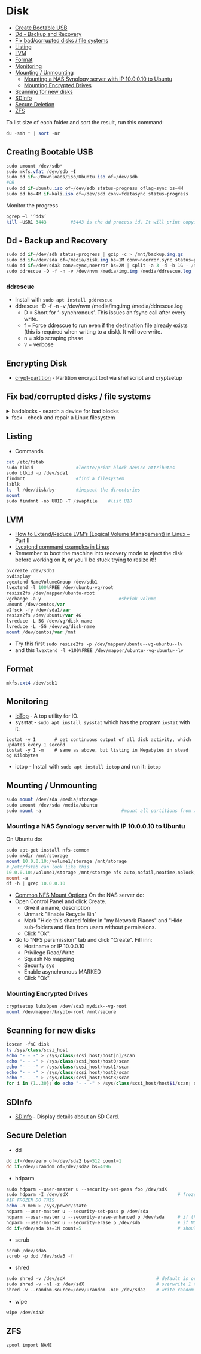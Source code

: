 # Disk

- [Create Bootable USB](https://github.com/Am0rphous/CheatSheets/blob/main/Linux/Disk.md#creating-bootable-usb)
- [Dd - Backup and Recovery](https://github.com/Am0rphous/CheatSheets/blob/main/Linux/Disk.md#dd---backup-and-recovery)
- [Fix bad/corrupted disks / file systems](https://github.com/Am0rphous/CheatSheets/blob/main/Linux/Disk.md#fix-badcorrupted-disks--file-systems)
- [Listing](https://github.com/Am0rphous/CheatSheets/blob/main/Linux/Disk.md#listing)
- [LVM](https://github.com/Am0rphous/CheatSheets/blob/main/Linux/Disk.md#lvm)
- [Format](https://github.com/Am0rphous/CheatSheets/blob/main/Linux/Disk.md#format)
- [Monitoring](https://github.com/Am0rphous/CheatSheets/blob/main/Linux/Disk.md#monitoring)
- [Mounting / Unmounting](https://github.com/Am0rphous/CheatSheets/blob/main/Linux/Disk.md#mounting--unmounting)
  - [Mounting a NAS Synology server with IP 10.0.0.10 to Ubuntu](https://github.com/Am0rphous/CheatSheets/blob/main/Linux/Disk.md#mounting-a-nas-synology-server-with-ip-100010-to-ubuntu)
  - [Mounting Encrypted Drives](https://github.com/Am0rphous/CheatSheets/blob/main/Linux/Disk.md#mounting-encrypted-drives)
- [Scanning for new disks](https://github.com/Am0rphous/CheatSheets/blob/main/Linux/Disk.md#scanning-for-new-disks)
- [SDInfo](https://github.com/Am0rphous/CheatSheets/blob/main/Linux/Disk.md#sdinfo)
- [Secure Deletion](https://github.com/Am0rphous/CheatSheets/blob/main/Linux/Disk.md#secure-deletion)
- [ZFS](https://github.com/Am0rphous/CheatSheets/blob/main/Linux/Disk.md#zfs)

To list size of each folder and sort the result, run this command:
````powershell
du -smh * | sort -nr
````

## Creating Bootable USB
````powershell
sudo umount /dev/sdb*
sudo mkfs.vfat /dev/sdb –I
sudo dd if=~/Downloads/iso/Ubuntu.iso of=/dev/sdb
#OR
sudo dd if=ubuntu.iso of=/dev/sdb status=progress oflag=sync bs=4M
sudo dd bs=4M if=kali.iso of=/dev/sdd conv=fdatasync status=progress
````
Monitor the progress
````powershell
pgrep –l ‘^dd$’
kill –USR1 3443         #3443 is the dd process id. It will print copying process statics.
````

## Dd - Backup and Recovery
````powershell
sudo dd if=/dev/sdb status=progress | gzip -c > /mnt/backup.img.gz
sudo dd if=/dev/sda of=/media/disk.img bs=1M conv=noerror,sync status=progress
sudo dd if=/dev/sda3 conv=sync,noerror bs=2M | split -a 3 -d -b 1G - /maindisk.img
sudo ddrescue -D -f -n -v /dev/nvm /media/img.img /media/ddrescue.log         
````
### ddrescue
- Install with `sudo apt install gddrescue`
- ddrescue -D -f -n -v /dev/nvm /media/img.img /media/ddrescue.log   
  - D = Short for ‘–synchronous’. This issues an fsync call after every write.
  - f = Force ddrescue to run even if the destination file already exists (this is required when writing to a disk). It will overwrite.
  - n = skip scraping phase
  - v = verbose

## Encrypting Disk
- [crypt-partition](https://github.com/r3nt0n/crypt-partition) - Partition encrypt tool via shellscript and cryptsetup 

## Fix bad/corrupted disks / file systems

<details>
   
<summary>badblocks - search a device for bad blocks </summary>

```
man fsck
badblocks --help
sudo badblocks -s /dev/sda      # show progress percentage when doing read-only test
sudo badblocks -v /dev/sda
sudo badblocks -sn /dev/sdd     # performs a non-destructive read-write test. This does NOT erase data.
sudo badblocks -sw /dev/sdd     # CAREFUL: ERASES data when performing read-write test. 
```

</details>

<details>
   
<summary>fsck - check and repair a Linux filesystem </summary>

```
man fsck
fsck --help
sudo fsck -A                # checks every file system in /etc/fstab
sudo fsck -v -a /dev/sda    # verbose + auto fix
sudo touch /forcefsck       # force file system check at next reboot
sudo fsck /dev/sdb          # checks disk /dev/sdb
sudo fsck -y /dev/sdb       # yes fix errors
```

</details>



## Listing
- Commands
````powershell
cat /etc/fstab 
sudo blkid                #locate/print block device attributes
sudo blkid -p /dev/sda1
findmnt                   #find a filesystem
lsblk               
ls -l /dev/disk/by-       #inspect the directories
mount
sudo findmnt -no UUID -T /swapfile    #list UID
````

## LVM
- [How to Extend/Reduce LVM’s (Logical Volume Management) in Linux – Part II](https://www.tecmint.com/extend-and-reduce-lvms-in-linux/)
- [Lvextend command examples in Linux](https://www.thegeekdiary.com/lvextend-command-examples-in-linux/)
- Remember to boot the machine into recovery mode to eject the disk before working on it, or you'll be stuck trying to resize it!!
````powershell
pvcreate /dev/sdb1
pvdisplay
vgextend NameVolumeGroup /dev/sdb1
lvextend -l 100%FREE /dev/ubuntu-vg/root
resize2fs /dev/mapper/ubuntu-root
vgchange -a y                             #shrink volume
umount /dev/centos/var
e2fsck -fy /dev/sda1/var
resize2fs /dev/ubuntu/var 4G
lvreduce -L 5G /dev/vg/disk-name
lvreduce -L -5G /dev/vg/disk-name
mount /dev/centos/var /mnt
````
- Try this first `sudo resize2fs -p /dev/mapper/ubuntu--vg-ubuntu--lv`
- and this `lvextend -l +100%FREE /dev/mapper/ubuntu--vg-ubuntu--lv`

## Format
````powershell
mkfs.ext4 /dev/sdb1
````

## Monitoring
- [IoTop](https://github.com/Tomas-M/iotop) - A top utility for IO.
- sysstat - `sudo apt install sysstat` which has the program `iostat` with it:
````
iostat -y 1       # get continuous output of all disk activity, which updates every 1 second
iostat -y 1 -m    # same as above, but listing in Megabytes in stead og Kilobytes
````
- iotop - Install with `sudo apt install iotop` and run it: `iotop`

## Mounting / Unmounting
````powershell
sudo mount /dev/sda /media/storage
sudo umount /dev/sda /media/ubuntu
sudo mount -a                              #mount all partitions from /ect/fstab
````
### Mounting a NAS Synology server with IP 10.0.0.10 to Ubuntu
On Ubuntu do:
````powershell
sudo apt-get install nfs-common
sudo mkdir /mnt/storage
mount 10.0.0.10:/volume1/storage /mnt/storage
# /etc/fstab can look like this
10.0.0.10:/volume1/storage /mnt/storage nfs auto,nofail,noatime,nolock,intr,tcp,actimeo=1800,rsize=8192,wsize=8192,timeo=14, 0 0
mount -a
df -h | grep 10.0.0.10
````
- [Common NFS Mount Options](https://web.mit.edu/rhel-doc/5/RHEL-5-manual/Deployment_Guide-en-US/s1-nfs-client-config-options.html)
On the NAS server do:
- Open Control Panel and click Create.
  - Give it a name, description
  - Unmark "Enable Recycle Bin"
  - Mark "Hide this shared folder in "my Network Places" and "Hide sub-folders and files from users without permissions.
  - Click "Ok".
- Go to "NFS persmission" tab and click "Create". Fill inn:
  - Hostname or IP      10.0.0.10
  - Privilege           Read/Write
  - Squash              No mapping
  - Security            sys
  - Enable asynchronous MARKED
  - Click "Ok".

### Mounting Encrypted Drives
````powershell
cryptsetup luksOpen /dev/sda3 mydisk--vg-root
mount /dev/mapper/krypto-root /mnt/secure
````

## Scanning for new disks
````powershell
ioscan -fnC disk
ls /sys/class/scsi_host
echo "- - -" > /sys/class/scsi_host/host[n]/scan
echo "- - -" > /sys/class/scsi_host/host0/scan
echo "- - -" > /sys/class/scsi_host/host1/scan
echo "- - -" > /sys/class/scsi_host/host2/scan
echo "- - -" > /sys/class/scsi_host/host3/scan
for i in {1..30}; do echo "- - -" > /sys/class/scsi_host/host$i/scan; done
````
## SDInfo
- [SDInfo](https://github.com/johnlane/sdinfo) - Display details about an SD Card.


## Secure Deletion
- dd
````powershell
dd if=/dev/zero of=/dev/sda2 bs=512 count=1
dd if=/dev/urandom of=/dev/sda2 bs=4096
````
- hdparm
````powershell
sudo hdparm --user-master u --security-set-pass foo /dev/sdX
sudo hdparm -I /dev/sdX                                         # frozen should be "not frozen"
#IF FROZEN DO THIS
echo -n mem > /sys/power/state
hdparm --user-master u --security-set-pass p /dev/sda
hdparm --user-master u --security-erase-enhanced p /dev/sda     # if the drive DOES support Enhanced Security Erase:
hdparm --user-master u --security-erase p /dev/sda              # if NOT
dd if=/dev/sda bs=1M count=5                                    # should output nothing og just jibberish
````
- scrub
````powershell
scrub /dev/sda5
scrub -p dod /dev/sda5 -f
````
- shred
````powershell
sudo shred -v /dev/sdX                                  # default is overwrite 3 times
sudo shred -v -n1 -z /dev/sdX                           # overwrite 1 time + z=zero out after
shred -v --random-source=/dev/urandom -n10 /dev/sda2    # write random data 10 times on disk sda2
````
- wipe
````powershell
wipe /dev/sda2
````

## ZFS
````powershell
zpool import NAME

````
